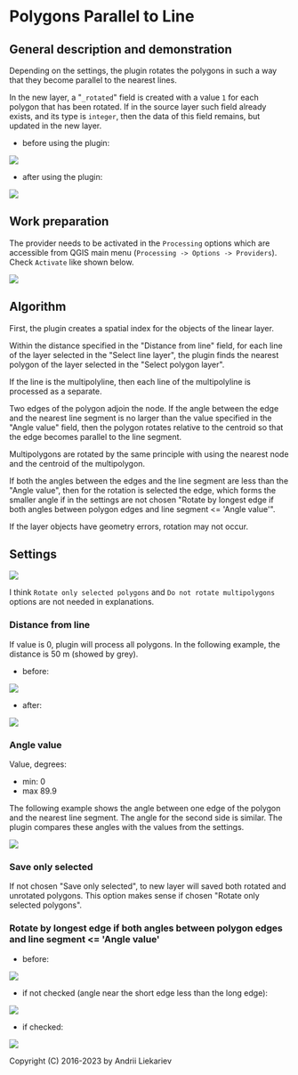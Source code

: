 # Polygons Parallel to Line
## General description and demonstration
Depending on the settings, the plugin rotates the polygons in such a way that 
they become parallel to the nearest lines.

In the new layer, a "`_rotated`" field is created with a value `1` for each 
polygon that has been rotated. If in the source layer such field already 
exists, and its type is `integer`, then the data of this field remains, but 
updated in the new layer.

* before using the plugin:

![][before]

* after using the plugin:

![][after]

## Work preparation
The provider needs to be activated in the `Processing` options which are 
accessible from QGIS main menu (`Processing -> Options -> Providers`). Check 
`Activate` like shown below.

![][processing_options]

## Algorithm
First, the plugin creates a spatial index for the objects of the linear layer.

Within the distance specified in the "Distance from line" field, for each line 
of the layer selected in the "Select line layer", the plugin finds the nearest 
polygon of the layer selected in the "Select polygon layer".

If the line is the multipolyline, then each line of the multipolyline is 
processed as a separate.

Two edges of the polygon adjoin the node. If the angle between the edge and the 
nearest line segment is no larger than the value specified in the "Angle value" 
field, then the polygon rotates relative to the centroid so that the edge 
becomes parallel to the line segment.

Multipolygons are rotated by the same principle with using the nearest node 
and the centroid of the multipolygon.

If both the angles between the edges and the line segment are less than the 
"Angle value", then for the rotation is selected the edge, which forms the 
smaller angle if in the settings are not chosen "Rotate by longest edge if both 
angles between polygon edges and line segment <= 'Angle value'".

If the layer objects have geometry errors, rotation may not occur.

## Settings
![][pptl]

I think `Rotate only selected polygons` and `Do not rotate multipolygons` 
options are not needed in explanations.

### Distance from line
If value is 0, plugin will process all polygons. In the following example, the 
distance is 50 m (showed by grey).

* before:

![][distance_before]

* after:

![][distance_after]

### Angle value
Value, degrees:
* min: 0
* max 89.9

The following example shows the angle between one edge of the polygon and the 
nearest line segment. The angle for the second side is similar. The plugin 
compares these angles with the values from the settings.

![][angle]

### Save only selected
If not chosen "Save only selected", to new layer will saved both rotated and 
unrotated polygons. This option makes sense if chosen "Rotate only selected 
polygons".

### Rotate by longest edge if both angles between polygon edges and line segment <= 'Angle value'
* before:

![][long_before]

* if not checked (angle near the short edge less than the long edge):

![][long_without]

* if checked:

![][long_with]

Copyright (C) 2016-2023 by Andrii Liekariev

[before]: https://github.com/Elfpkck/pptl_images/blob/master/before.png?raw=true
[after]: https://github.com/Elfpkck/pptl_images/blob/master/after.png?raw=true
[processing_options]: https://github.com/Elfpkck/pptl_images/blob/master/processing_options.png?raw=true
[pptl]: https://github.com/Elfpkck/pptl_images/blob/master/pptl.png?raw=true
[distance_before]: https://github.com/Elfpkck/pptl_images/blob/master/distance_before.png?raw=true
[distance_after]: https://github.com/Elfpkck/pptl_images/blob/master/distance_after.png?raw=true
[angle]: https://github.com/Elfpkck/pptl_images/blob/master/angle.png?raw=true
[long_before]: https://github.com/Elfpkck/pptl_images/blob/master/long_before.png?raw=true
[long_without]: https://github.com/Elfpkck/pptl_images/blob/master/long_without.png?raw=true
[long_with]: https://github.com/Elfpkck/pptl_images/blob/master/long_with.png?raw=true
